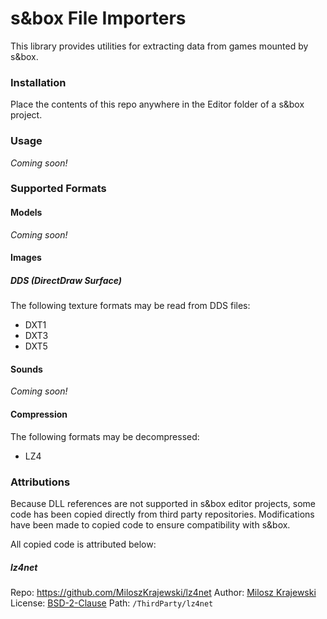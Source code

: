 # s&box File Importers
This library provides utilities for extracting data from games mounted by s&box.

### Installation
Place the contents of this repo anywhere in the Editor folder of a s&box project. 

### Usage
*Coming soon!*

### Supported Formats

#### Models
*Coming soon!*

#### Images
##### DDS (DirectDraw Surface)
The following texture formats may be read from DDS files:
- DXT1
- DXT3
- DXT5

#### Sounds
*Coming soon!*

#### Compression
The following formats may be decompressed:
- LZ4

### Attributions
Because DLL references are not supported in s&box editor projects, some code has been copied directly from third party repositories. Modifications have been made to copied code to ensure compatibility with s&box.

All copied code is attributed below:

##### lz4net
Repo: https://github.com/MiloszKrajewski/lz4net
Author: [Milosz Krajewski](https://github.com/MiloszKrajewski)
License: [BSD-2-Clause](https://github.com/MiloszKrajewski/lz4net/blob/master/LICENSE.md)
Path: `/ThirdParty/lz4net`